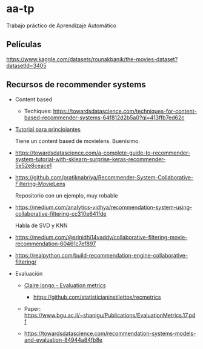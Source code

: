 # aa-tp

Trabajo práctico de Aprendizaje Automático

## Películas

https://www.kaggle.com/datasets/rounakbanik/the-movies-dataset?datasetId=3405

## Recursos de recommender systems

- Content based
  - Techiques: https://towardsdatascience.com/techniques-for-content-based-recommender-systems-64f812d2b5a0?gi=413ffb7ed62c

- [Tutorial para principiantes](https://www.datacamp.com/community/tutorials/recommender-systems-python)

  Tiene un content based de movielens. Buenísimo.

- https://towardsdatascience.com/a-complete-guide-to-recommender-system-tutorial-with-sklearn-surprise-keras-recommender-5e52e8ceace1

- https://github.com/pratiknabriya/Recommender-System-Collaborative-Filtering-MovieLens

  Repositorio con un ejemplo, muy robable

- https://medium.com/analytics-vidhya/recommendation-system-using-collaborative-filtering-cc310e641fde

  Habla de SVD y KNN

- https://medium.com/@srinidhi14vaddy/collaborative-filtering-movie-recommendation-60461c7ef897
- https://realpython.com/build-recommendation-engine-collaborative-filtering/

- Evaluación
  - [Claire longo - Evaluation metrics](https://towardsdatascience.com/evaluation-metrics-for-recommender-systems-df56c6611093)
    - https://github.com/statisticianinstilettos/recmetrics

  - Paper: https://www.bgu.ac.il/~shanigu/Publications/EvaluationMetrics.17.pdf
  - https://towardsdatascience.com/recommendation-systems-models-and-evaluation-84944a84fb8e